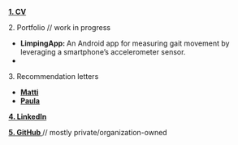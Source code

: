 <p>
  <a href="/CV%202019%20Ciprian%20Florea.pdf" target="_blank">
    <b>
      1. CV
    </b>
  </a>
</p>


<p>
  2. Portfolio // work in progress
</p>
<ul>
  <li>
      <b>
        LimpingApp: 
      </b>
    An Android app for measuring gait movement by leveraging a smartphone’s
accelerometer sensor.
  </li>
  <li>
      <b>
      </b>
  </li>
</ul>


<p>
  3. Recommendation letters
</p>
<ul>
  <li>
    <a href="/Matti.pdf" target="_blank">
      <b>
        Matti
      </b>
    </a>
  </li>
  <li>
    <a href="/Paula.pdf" target="_blank">
      <b>
        Paula
      </b>
    </a>
  </li>
</ul>


<p>
  <a href="https://www.linkedin.com/in/cflorea-r/" target="_blank">
    <b>
      4. LinkedIn
    </b>
  </a>
</p>


<p>
  <a href="https://github.com/cflorea-r" target="_blank">
    <b>
      5. GitHub
    </b>
  </a>
  // mostly private/organization-owned
</p>
